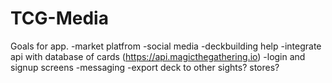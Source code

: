 # TCG-Media
Goals for app.
-market platfrom
-social media
-deckbuilding help
-integrate api with database of cards (https://api.magicthegathering.io)
-login and signup screens
-messaging
-export deck to other sights? stores?


